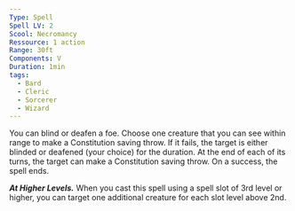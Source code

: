 ```yaml
---
Type: Spell
Spell LV: 2
Scool: Necromancy
Ressource: 1 action
Range: 30ft
Components: V
Duration: 1min
tags:
  - Bard
  - Cleric
  - Sorcerer
  - Wizard
---
```

You can blind or deafen a foe. Choose one creature that you can see within range to make a Constitution saving throw. If it fails, the target is either blinded or deafened (your choice) for the duration. At the end of each of its turns, the target can make a Constitution saving throw. On a success, the spell ends.

**_At Higher Levels._** When you cast this spell using a spell slot of 3rd level or higher, you can target one additional creature for each slot level above 2nd.